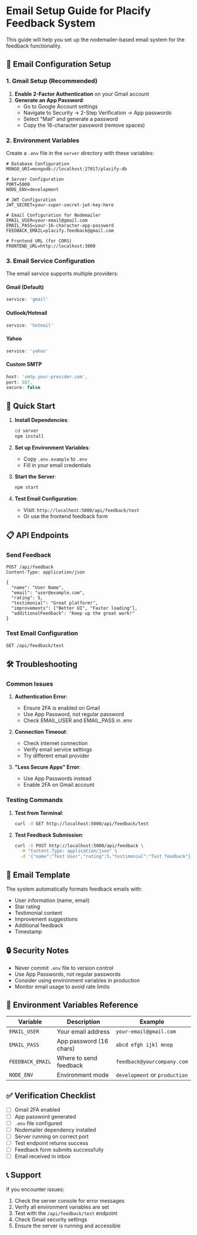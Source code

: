 # Email Setup Guide for Placify Feedback System

This guide will help you set up the nodemailer-based email system for the feedback functionality.

## 📧 Email Configuration Setup

### 1. Gmail Setup (Recommended)

1. **Enable 2-Factor Authentication** on your Gmail account
2. **Generate an App Password**:
   - Go to Google Account settings
   - Navigate to Security → 2-Step Verification → App passwords
   - Select "Mail" and generate a password
   - Copy the 16-character password (remove spaces)

### 2. Environment Variables

Create a `.env` file in the `server` directory with these variables:

```env
# Database Configuration
MONGO_URI=mongodb://localhost:27017/placify-db

# Server Configuration
PORT=5000
NODE_ENV=development

# JWT Configuration
JWT_SECRET=your-super-secret-jwt-key-here

# Email Configuration for Nodemailer
EMAIL_USER=your-email@gmail.com
EMAIL_PASS=your-16-character-app-password
FEEDBACK_EMAIL=placify.feedback@gmail.com

# Frontend URL (for CORS)
FRONTEND_URL=http://localhost:3000
```

### 3. Email Service Configuration

The email service supports multiple providers:

#### Gmail (Default)
```javascript
service: 'gmail'
```

#### Outlook/Hotmail
```javascript
service: 'hotmail'
```

#### Yahoo
```javascript
service: 'yahoo'
```

#### Custom SMTP
```javascript
host: 'smtp.your-provider.com',
port: 587,
secure: false
```

## 🚀 Quick Start

1. **Install Dependencies**:
   ```bash
   cd server
   npm install
   ```

2. **Set up Environment Variables**:
   - Copy `.env.example` to `.env`
   - Fill in your email credentials

3. **Start the Server**:
   ```bash
   npm start
   ```

4. **Test Email Configuration**:
   - Visit: `http://localhost:5000/api/feedback/test`
   - Or use the frontend feedback form

## 📋 API Endpoints

### Send Feedback
```
POST /api/feedback
Content-Type: application/json

{
  "name": "User Name",
  "email": "user@example.com",
  "rating": 5,
  "testimonial": "Great platform!",
  "improvements": ["Better UI", "Faster loading"],
  "additionalFeedback": "Keep up the great work!"
}
```

### Test Email Configuration
```
GET /api/feedback/test
```

## 🛠️ Troubleshooting

### Common Issues

1. **Authentication Error**:
   - Ensure 2FA is enabled on Gmail
   - Use App Password, not regular password
   - Check EMAIL_USER and EMAIL_PASS in .env

2. **Connection Timeout**:
   - Check internet connection
   - Verify email service settings
   - Try different email provider

3. **"Less Secure Apps" Error**:
   - Use App Passwords instead
   - Enable 2FA on Gmail account

### Testing Commands

1. **Test from Terminal**:
   ```bash
   curl -X GET http://localhost:5000/api/feedback/test
   ```

2. **Test Feedback Submission**:
   ```bash
   curl -X POST http://localhost:5000/api/feedback \
     -H "Content-Type: application/json" \
     -d '{"name":"Test User","rating":5,"testimonial":"Test feedback"}'
   ```

## 📧 Email Template

The system automatically formats feedback emails with:

- User information (name, email)
- Star rating
- Testimonial content
- Improvement suggestions
- Additional feedback
- Timestamp

## 🔒 Security Notes

- Never commit `.env` file to version control
- Use App Passwords, not regular passwords
- Consider using environment variables in production
- Monitor email usage to avoid rate limits

## 📝 Environment Variables Reference

| Variable | Description | Example |
|----------|-------------|---------|
| `EMAIL_USER` | Your email address | `your-email@gmail.com` |
| `EMAIL_PASS` | App password (16 chars) | `abcd efgh ijkl mnop` |
| `FEEDBACK_EMAIL` | Where to send feedback | `feedback@yourcompany.com` |
| `NODE_ENV` | Environment mode | `development` or `production` |

## ✅ Verification Checklist

- [ ] Gmail 2FA enabled
- [ ] App password generated
- [ ] `.env` file configured
- [ ] Nodemailer dependency installed
- [ ] Server running on correct port
- [ ] Test endpoint returns success
- [ ] Feedback form submits successfully
- [ ] Email received in inbox

## 📞 Support

If you encounter issues:

1. Check the server console for error messages
2. Verify all environment variables are set
3. Test with the `/api/feedback/test` endpoint
4. Check Gmail security settings
5. Ensure the server is running and accessible
